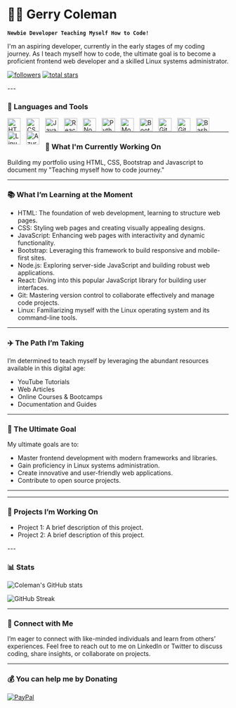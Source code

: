 # 🏄‍♂️ Gerry Coleman

**`Newbie Developer Teaching Myself How to Code!`**

I'm an aspiring developer, currently in the early stages of my coding journey. As I teach myself how to code, the ultimate goal is to become a proficient frontend web developer and a skilled Linux systems administrator.

<p align="left"> 
      <a href="https://github.com/gerrycoleman?tab=followers">
         <img alt="followers" title="Follow me on Github" src="https://custom-icon-badges.demolab.com/github/followers/gerrycoleman?color=236ad3&labelColor=1155ba&style=for-the-badge&logo=person-add&label=Follow&logoColor=white"/></a>
      <a href="https://github.com/gerrycoleman??tab=repositories&sort=stargazers">
         <img alt="total stars" title="Total stars on GitHub" src="https://custom-icon-badges.demolab.com/github/stars/gerrycoleman??color=55960c&style=for-the-badge&labelColor=488207&logo=star"/></a>
   </p>
---

### 🧰 Languages and Tools
<img align="left" alt="HTML" width="30px" style="padding-right:10px;" src="https://cdn.jsdelivr.net/gh/devicons/devicon/icons/html5/html5-plain.svg" />
<img align="left" alt="CSS" width="30px" style="padding-right:10px;" src="https://cdn.jsdelivr.net/gh/devicons/devicon/icons/css3/css3-plain.svg" />
<img align="left" alt="JavaScript" width="30px" style="padding-right:10px;" src="https://cdn.jsdelivr.net/gh/devicons/devicon/icons/javascript/javascript-plain.svg" />
<img align="left" alt="React" width="30px" style="padding-right:10px;" src="https://cdn.jsdelivr.net/gh/devicons/devicon/icons/react/react-original.svg" />
<img align="left" alt="NodeJS" width="30px" style="padding-right:10px;" src="https://cdn.jsdelivr.net/gh/devicons/devicon/icons/nodejs/nodejs-original.svg" />
<img align="left" alt="Python" width="30px" style="padding-right:10px;" src="https://cdn.jsdelivr.net/gh/devicons/devicon/icons/python/python-plain.svg" />
<img align="left" alt="MongoDB" width="30px" style="padding-right:10px;" src="https://cdn.jsdelivr.net/gh/devicons/devicon/icons/mongodb/mongodb-plain.svg" />
<img align="left" alt="Bootstrap" width="30px" style="padding-right:10px;" src="https://cdn.jsdelivr.net/gh/devicons/devicon/icons/bootstrap/bootstrap-plain.svg" />
<img align="left" alt="Git" width="30px" style="padding-right:10px;" src="https://cdn.jsdelivr.net/gh/devicons/devicon/icons/git/git-original.svg" />
<img align="left" alt="GitHub" width="30px" style="padding-right:10px;" src="https://cdn.jsdelivr.net/gh/devicons/devicon/icons/github/github-original.svg" />
<img align="left" alt="Bash" width="30px" style="padding-right:10px;" src="https://cdn.jsdelivr.net/gh/devicons/devicon/icons/bash/bash-original.svg" />
<img align="left" alt="Linux" width="30px" style="padding-right:10px;" src="https://cdn.jsdelivr.net/gh/devicons/devicon/icons/linux/linux-original.svg" />
<img align="left" alt="Azure" width="30px" style="padding-right:10px;" src="https://cdn.jsdelivr.net/gh/devicons/devicon/icons/azure/azure-original.svg" />
<br />

---
### 🔭 What I'm Currently Working On
Building my portfolio using HTML, CSS, Bootstrap and Javascript to document my "Teaching myself how to code journey."

---
### 📚 What I’m Learning at the Moment</h3>
  - HTML: The foundation of web development, learning to structure web pages.
  - CSS: Styling web pages and creating visually appealing designs.
  - JavaScript: Enhancing web pages with interactivity and dynamic functionality.
  - Bootstrap: Leveraging this framework to build responsive and mobile-first sites.
  - Node.js: Exploring server-side JavaScript and building robust web applications.
  - React: Diving into this popular JavaScript library for building user interfaces.
  - Git: Mastering version control to collaborate effectively and manage code projects.
  - Linux: Familiarizing myself with the Linux operating system and its command-line tools.

---
### ✈️ The Path I’m Taking
I’m determined to teach myself by leveraging the abundant resources available in this digital age:
  - YouTube Tutorials
  - Web Articles
  - Online Courses & Bootcamps
  - Documentation and Guides

---
### 🎯 The Ultimate Goal
My ultimate goals are to:
  - Master frontend development with modern frameworks and libraries.
  - Gain proficiency in Linux systems administration.
  - Create innovative and user-friendly web applications.
  - Contribute to open source projects.	

---
<!--
### 🧰 Tools and Technologies
  - Frontend: HTML, CSS, JavaScript, React, Bootstrap
  - Backend: Node.js
  - Version Control: Git
  - Operating Systems: Linux
-->

---
### 🔬 Projects I’m Working On
  - Project 1: A brief description of this project.
  - Project 2: A brief description of this project.
</p></summary> 
---

### 📊 Stats

![Coleman's GitHub stats](https://github-readme-stats.vercel.app/api?username=gerrycoleman&show_icons=true&theme=gruvbox)

![GitHub Streak](https://streak-stats.demolab.com?user=gerrycoleman&theme=gruvbox&border_radius=4.5)

---
### 🔗 Connect with Me
I’m eager to connect with like-minded individuals and learn from others’ experiences. Feel free to reach out to me on LinkedIn or Twitter to discuss coding, share insights, or collaborate on projects.

---
### 💰 You can help me by Donating
  [![PayPal](https://img.shields.io/badge/PayPal-00457C?style=for-the-badge&logo=paypal&logoColor=white)](https://paypal.me/gerrycolemann@outlook.com)
